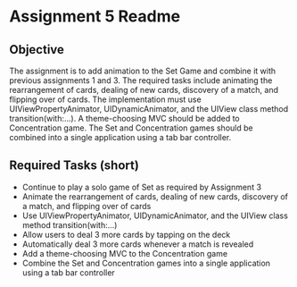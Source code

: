 # Assignment 5 Readme

## Objective 
The assignment is to add animation to the Set Game and combine it with previous assignments 1 and 3. The required tasks include animating the rearrangement of cards, dealing of new cards, discovery of a match, and flipping over of cards. The implementation must use UIViewPropertyAnimator, UIDynamicAnimator, and the UIView class method transition(with:...). A theme-choosing MVC should be added to Concentration game. The Set and Concentration games should be combined into a single application using a tab bar controller.

## Required Tasks (short)
- Continue to play a solo game of Set as required by Assignment 3
- Animate the rearrangement of cards, dealing of new cards, discovery of a match, and flipping over of cards
- Use UIViewPropertyAnimator, UIDynamicAnimator, and the UIView class method transition(with:...)
- Allow users to deal 3 more cards by tapping on the deck
- Automatically deal 3 more cards whenever a match is revealed
- Add a theme-choosing MVC to the Concentration game
- Combine the Set and Concentration games into a single application using a tab bar controller
